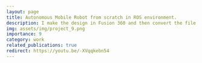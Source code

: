 ```yaml
---
layout: page
title: Autonomous Mobile Robot from scratch in ROS environment.
description: I make the design in Fusion 360 and then convert the file in URDF format. And then deploy this model in the ROS environment. I use a lidar sensor for making a 2D map using gmapping and at last using SLAM I autonomously controlled the robot.
img: assets/img/project_9.png
importance: 9
category: work
related_publications: true
redirect: https://youtu.be/-XVqqkebn54
---
```

